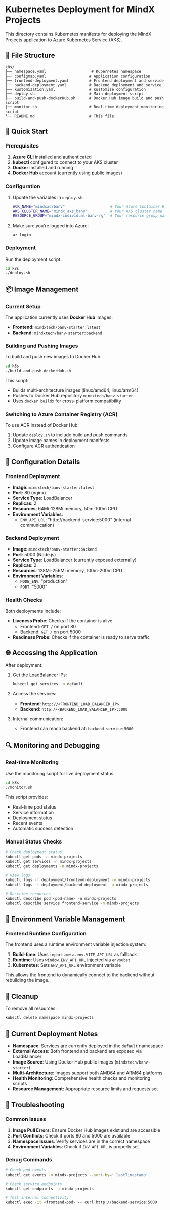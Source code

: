 # Kubernetes Deployment for MindX Projects

This directory contains Kubernetes manifests for deploying the MindX Projects application to Azure Kubernetes Service (AKS).

## 📁 File Structure

```
k8s/
├── namespace.yaml                    # Kubernetes namespace
├── configmap.yaml                   # Application configuration
├── frontend-deployment.yaml         # Frontend deployment and service
├── backend-deployment.yaml          # Backend deployment and service
├── kustomization.yaml               # Kustomize configuration
├── deploy.sh                        # Main deployment script
├── build-and-push-dockerHub.sh      # Docker Hub image build and push script
├── monitor.sh                       # Real-time deployment monitoring script
└── README.md                        # This file
```

## 🚀 Quick Start

### Prerequisites

1. **Azure CLI** installed and authenticated
2. **kubectl** configured to connect to your AKS cluster
3. **Docker** installed and running
4. **Docker Hub** account (currently using public images)

### Configuration

1. Update the variables in `deploy.sh`:

   ```bash
   ACR_NAME="mindxacrbanv"                    # Your Azure Container Registry name
   AKS_CLUSTER_NAME="mindx_aks_banv"          # Your AKS cluster name
   RESOURCE_GROUP="mindx-individual-banv-rg"  # Your resource group name
   ```

2. Make sure you're logged into Azure:
   ```bash
   az login
   ```

### Deployment

Run the deployment script:

```bash
cd k8s
./deploy.sh
```

## 📦 Image Management

### Current Setup

The application currently uses **Docker Hub** images:

- **Frontend**: `mindxtech/banv-starter:latest`
- **Backend**: `mindxtech/banv-starter:backend`

### Building and Pushing Images

To build and push new images to Docker Hub:

```bash
cd k8s
./build-and-push-dockerHub.sh
```

This script:

- Builds multi-architecture images (linux/amd64, linux/arm64)
- Pushes to Docker Hub repository `mindxtech/banv-starter`
- Uses `docker buildx` for cross-platform compatibility

### Switching to Azure Container Registry (ACR)

To use ACR instead of Docker Hub:

1. Update `deploy.sh` to include build and push commands
2. Update image names in deployment manifests
3. Configure ACR authentication

## 🔧 Configuration Details

### Frontend Deployment

- **Image**: `mindxtech/banv-starter:latest`
- **Port**: 80 (nginx)
- **Service Type**: LoadBalancer
- **Replicas**: 2
- **Resources**: 64Mi-128Mi memory, 50m-100m CPU
- **Environment Variables**:
  - `ENV_API_URL`: "http://backend-service:5000" (internal communication)

### Backend Deployment

- **Image**: `mindxtech/banv-starter:backend`
- **Port**: 5000 (Node.js)
- **Service Type**: LoadBalancer (currently exposed externally)
- **Replicas**: 2
- **Resources**: 128Mi-256Mi memory, 100m-200m CPU
- **Environment Variables**:
  - `NODE_ENV`: "production"
  - `PORT`: "5000"

### Health Checks

Both deployments include:

- **Liveness Probe**: Checks if the container is alive
  - Frontend: `GET /` on port 80
  - Backend: `GET /` on port 5000
- **Readiness Probe**: Checks if the container is ready to serve traffic

## 🌐 Accessing the Application

After deployment:

1. Get the LoadBalancer IPs:

   ```bash
   kubectl get services -n default
   ```

2. Access the services:

   - **Frontend**: `http://<FRONTEND_LOAD_BALANCER_IP>`
   - **Backend**: `http://<BACKEND_LOAD_BALANCER_IP>:5000`

3. Internal communication:
   - Frontend can reach backend at: `backend-service:5000`

## 🔍 Monitoring and Debugging

### Real-time Monitoring

Use the monitoring script for live deployment status:

```bash
cd k8s
./monitor.sh
```

This script provides:

- Real-time pod status
- Service information
- Deployment status
- Recent events
- Automatic success detection

### Manual Status Checks

```bash
# Check deployment status
kubectl get pods -n mindx-projects
kubectl get services -n mindx-projects
kubectl get deployments -n mindx-projects

# View logs
kubectl logs -f deployment/frontend-deployment -n mindx-projects
kubectl logs -f deployment/backend-deployment -n mindx-projects

# Describe resources
kubectl describe pod <pod-name> -n mindx-projects
kubectl describe service frontend-service -n mindx-projects
```

## 🔄 Environment Variable Management

### Frontend Runtime Configuration

The frontend uses a runtime environment variable injection system:

1. **Build-time**: Uses `import.meta.env.VITE_API_URL` as fallback
2. **Runtime**: Uses `window.ENV_API_URL` injected via `envsubst`
3. **Kubernetes**: Sets `ENV_API_URL` environment variable

This allows the frontend to dynamically connect to the backend without rebuilding the image.

## 🧹 Cleanup

To remove all resources:

```bash
kubectl delete namespace mindx-projects
```

## 📝 Current Deployment Notes

- **Namespace**: Services are currently deployed in the `default` namespace
- **External Access**: Both frontend and backend are exposed via LoadBalancer
- **Image Source**: Using Docker Hub public images (`mindxtech/banv-starter`)
- **Multi-Architecture**: Images support both AMD64 and ARM64 platforms
- **Health Monitoring**: Comprehensive health checks and monitoring scripts
- **Resource Management**: Appropriate resource limits and requests set

## 🚨 Troubleshooting

### Common Issues

1. **Image Pull Errors**: Ensure Docker Hub images exist and are accessible
2. **Port Conflicts**: Check if ports 80 and 5000 are available
3. **Namespace Issues**: Verify services are in the correct namespace
4. **Environment Variables**: Check if `ENV_API_URL` is properly set

### Debug Commands

```bash
# Check pod events
kubectl get events -n mindx-projects --sort-by='.lastTimestamp'

# Check service endpoints
kubectl get endpoints -n mindx-projects

# Test internal connectivity
kubectl exec -it <frontend-pod> -- curl http://backend-service:5000
```
